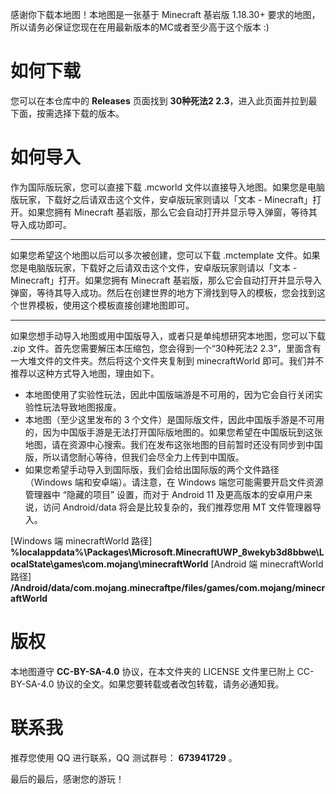 感谢你下载本地图！本地图是一张基于 Minecraft 基岩版 1.18.30+ 要求的地图，所以请务必保证您现在在用最新版本的MC或者至少高于这个版本 :)

# 如何下载
您可以在本仓库中的 **Releases** 页面找到 **30种死法2 2.3**，进入此页面并拉到最下面，按需选择下载的版本。

# 如何导入
作为国际版玩家，您可以直接下载 .mcworld 文件以直接导入地图。如果您是电脑版玩家，下载好之后请双击这个文件，安卓版玩家则请以「文本 - Minecraft」打开。如果您拥有 Minecraft 基岩版，那么它会自动打开并显示导入弹窗，等待其导入成功即可。

-----

如果您希望这个地图以后可以多次被创建，您可以下载 .mctemplate 文件。如果您是电脑版玩家，下载好之后请双击这个文件，安卓版玩家则请以「文本 - Minecraft」打开。如果您拥有 Minecraft 基岩版，那么它会自动打开并显示导入弹窗，等待其导入成功。然后在创建世界的地方下滑找到导入的模板，您会找到这个世界模板，使用这个模板直接创建地图即可。

-----

如果您想手动导入地图或用中国版导入，或者只是单纯想研究本地图，您可以下载 .zip 文件。首先您需要解压本压缩包，您会得到一个“30种死法2 2.3”，里面含有一大堆文件的文件夹。然后将这个文件夹复制到 minecraftWorld 即可。我们并不推荐以这种方式导入地图，理由如下。
* 本地图使用了实验性玩法，因此中国版端游是不可用的，因为它会自行关闭实验性玩法导致地图报废。
* 本地图（至少这里发布的 3 个文件）是国际版文件，因此中国版手游是不可用的，因为中国版手游是无法打开国际版地图的。如果您希望在中国版玩到这张地图，请在资源中心搜索。我们在发布这张地图的目前暂时还没有同步到中国版，所以请您耐心等待，但我们会尽全力上传到中国版。
* 如果您希望手动导入到国际版，我们会给出国际版的两个文件路径（Windows 端和安卓端）。请注意，在 Windows 端您可能需要开启文件资源管理器中 “隐藏的项目” 设置，而对于 Android 11 及更高版本的安卓用户来说，访问 Android/data 将会是比较复杂的，我们推荐您用 MT 文件管理器导入。

[Windows 端 minecraftWorld 路径] **%localappdata%\Packages\Microsoft.MinecraftUWP_8wekyb3d8bbwe\LocalState\games\com.mojang\minecraftWorld**
[Android 端 minecraftWorld 路径] **/Android/data/com.mojang.minecraftpe/files/games/com.mojang/minecraftWorld**

# 版权
本地图遵守 **CC-BY-SA-4.0** 协议，在本文件夹的 LICENSE 文件里已附上 CC-BY-SA-4.0 协议的全文。如果您要转载或者改包转载，请务必通知我。

# 联系我
推荐您使用 QQ 进行联系，QQ 测试群号： **673941729** 。

最后的最后，感谢您的游玩！